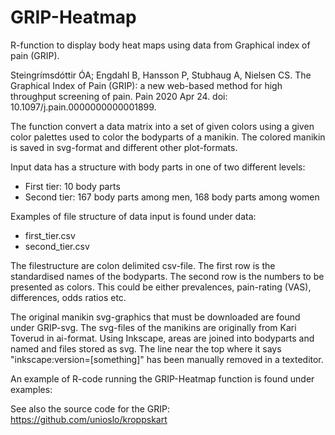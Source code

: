 # GRIP-Heatmap
R-function to display body heat maps using data from Graphical index of pain (GRIP).

Steingrímsdóttir ÓA; Engdahl B, Hansson P, Stubhaug A, Nielsen CS. The Graphical Index of Pain (GRIP): a new web-based method for high throughput screening of pain. Pain 2020 Apr 24. doi: 10.1097/j.pain.0000000000001899.

The function convert a data matrix into a set of given colors using a given color palettes used to color the bodyparts of a manikin. The colored manikin is saved in svg-format and different other plot-formats.

Input data has a structure with body parts in one of two different levels:
- First tier: 10 body parts
- Second tier: 167 body parts among men, 168 body parts among women

Examples of file structure of data input is found under data:
- first_tier.csv
- second_tier.csv

The filestructure are colon delimited csv-file. The first row is the standardised names of the bodyparts. The second row is the numbers to be presented as colors. This could be either prevalences, pain-rating (VAS), differences, odds ratios etc. 

The original manikin svg-graphics that must be downloaded are found under GRIP-svg.
The svg-files of the manikins are originally from Kari Toverud in ai-format. Using Inkscape, areas are joined into bodyparts and named and files stored as svg. The line near the top where it says "inkscape:version=[something]" has been manually removed in a texteditor. 

An example of R-code running the GRIP-Heatmap function is found under examples: 

See also the source code for the GRIP: https://github.com/unioslo/kroppskart
